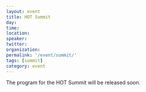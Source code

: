 ```yaml
---
layout: event
title: HOT Summit
day: 
time: 
location: 
speaker: 
twitter: 
organization: 
permalink: '/event/summit/'
tags: [summit]
category: event
---
```


The program for the HOT Summit will be released soon.